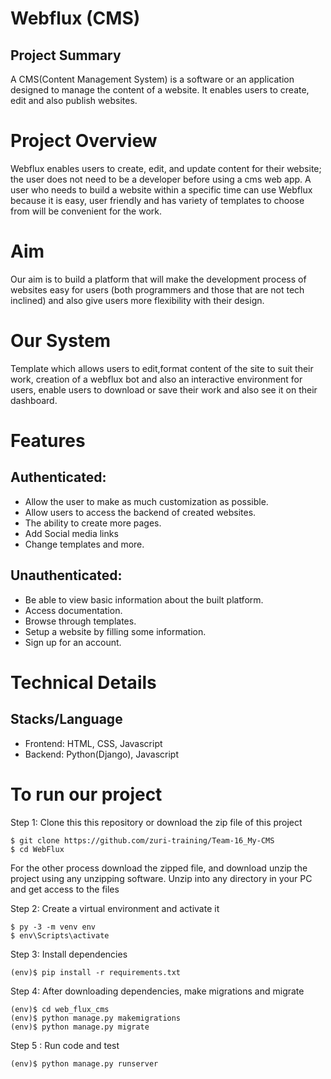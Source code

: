 # Webflux (CMS)
## Project Summary
A CMS(Content Management System) is a software or an application designed to manage the content of a website. It enables users to create, edit and also publish websites.

# Project Overview 
Webflux enables users to create, edit, and update content for their website; the user does not need to be a developer before using a cms web app. A user who needs to build a website within a specific time can use Webflux because it is easy, user friendly and has variety of templates to choose from will be convenient for the work.

# Aim
Our aim is to build a platform that will make the development process of websites easy for users (both programmers and those that are not tech inclined) and also give users more flexibility with their design.

# Our System
Template which allows users to edit,format content of the site to suit their work, creation of a webflux bot and also an interactive environment for users, enable users to download or save their work and also see it on their dashboard.

# Features
## Authenticated:
- Allow the user to make as much customization as possible.
- Allow users to access the backend of created websites.
- The ability to create more pages.
- Add Social media links
- Change templates and  more.
## Unauthenticated:
- Be able to view basic information about the built platform.
- Access documentation.
- Browse through templates.
- Setup a website by filling some information.
- Sign up for an account.

# Technical Details
## Stacks/Language
- Frontend: HTML, CSS, Javascript
- Backend:  Python(Django), Javascript

# To run our project
Step 1:
Clone this this repository or download the zip file of this project
```
$ git clone https://github.com/zuri-training/Team-16_My-CMS
$ cd WebFlux
```
For the other process download the zipped file,
and download unzip the project using any unzipping software.
Unzip into any directory in your PC and get access to the files

Step 2:
Create a virtual environment and activate it
```
$ py -3 -m venv env
$ env\Scripts\activate
```
Step 3:
Install dependencies
```
(env)$ pip install -r requirements.txt
```
Step 4:
After downloading dependencies, make migrations and migrate 
```
(env)$ cd web_flux_cms
(env)$ python manage.py makemigrations
(env)$ python manage.py migrate
```
Step 5 :
Run code and test
```
(env)$ python manage.py runserver
```
